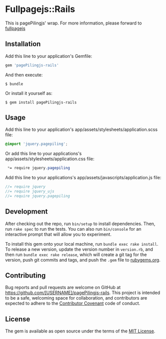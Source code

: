 # Fullpagejs::Rails

This is pagePilingjs' wrap. For more information, please forward to [fullpagejs](https://github.com/alvarotrigo/fullpage.js)

## Installation

Add this line to your application's Gemfile:

```ruby
gem 'pagePilingjs-rails'
```

And then execute:

    $ bundle

Or install it yourself as:

    $ gem install pagePilingjs-rails

## Usage

Add this line to your application's app/assets/stylesheets/application.scss file:

```scss
@import 'jquery.pagepiling';
```
Or add this line to your applications's app/assets/stylesheets/application.css
file:

```css
 *= require jquery.pagepiling
```

Add this line to your applications's app/assets/javascripts/application.js file:

```javascript
//= require jquery
//= require jquery_ujs
//= require jquery.pagepiling
```
## Development

After checking out the repo, run `bin/setup` to install dependencies. Then, run `rake spec` to run the tests. You can also run `bin/console` for an interactive prompt that will allow you to experiment.

To install this gem onto your local machine, run `bundle exec rake install`. To release a new version, update the version number in `version.rb`, and then run `bundle exec rake release`, which will create a git tag for the version, push git commits and tags, and push the `.gem` file to [rubygems.org](https://rubygems.org).

## Contributing

Bug reports and pull requests are welcome on GitHub at https://github.com/[USERNAME]/pagePilingjs-rails. This project is intended to be a safe, welcoming space for collaboration, and contributors are expected to adhere to the [Contributor Covenant](http://contributor-covenant.org) code of conduct.


## License

The gem is available as open source under the terms of the [MIT License](http://opensource.org/licenses/MIT).

